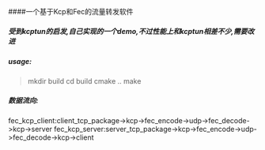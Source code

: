 ####一个基于Kcp和Fec的流量转发软件

##### 受到kcptun的启发,自己实现的一个demo,不过性能上和kcptun相差不少,需要改进

##### usage:

> mkdir build
> cd build
> cmake ..
> make

##### 数据流向:

fec_kcp_client:client_tcp_package->kcp->fec_encode->udp->fec_decode->kcp->server
fec_kcp_server:server_tcp_package->kcp->fec_encode->udp->fec_decode->kcp->client
